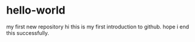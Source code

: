 # hello-world
my first new repository
hi
this is my first introduction to github.
hope i end this successfully.
